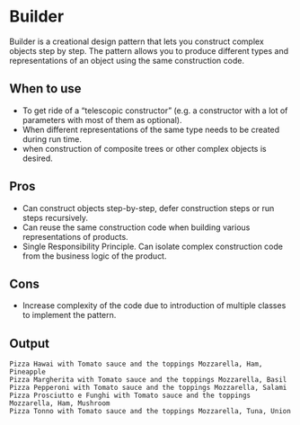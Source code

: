 # Builder

Builder is a creational design pattern that lets you construct complex objects step by step. The pattern allows you to produce different types and representations of an object using the same construction code.

## When to use

* To get ride of a “telescopic constructor” (e.g. a constructor with a lot of parameters with most of them as optional).
* When different representations of the same type needs to be created during run time.
* when construction of composite trees or other complex objects is desired.

## Pros

* Can construct objects step-by-step, defer construction steps or run steps recursively.
* Can reuse the same construction code when building various representations of products.
* Single Responsibility Principle. Can isolate complex construction code from the business logic of the product.

## Cons

* Increase complexity of the code due to introduction of multiple classes to implement the pattern.

## Output

```
Pizza Hawai with Tomato sauce and the toppings Mozzarella, Ham, Pineapple
Pizza Margherita with Tomato sauce and the toppings Mozzarella, Basil
Pizza Pepperoni with Tomato sauce and the toppings Mozzarella, Salami
Pizza Prosciutto e Funghi with Tomato sauce and the toppings Mozzarella, Ham, Mushroom
Pizza Tonno with Tomato sauce and the toppings Mozzarella, Tuna, Union
```
